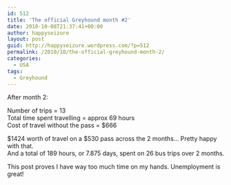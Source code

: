 ```yaml
---
id: 512
title: 'The official Greyhound month #2'
date: 2010-10-08T21:37:41+00:00
author: happyseizure
layout: post
guid: http://happyseizure.wordpress.com/?p=512
permalink: /2010/10/the-official-greyhound-month-2/
categories:
  - USA
tags:
  - Greyhound
---
```

After month 2:

Number of trips = 13  
Total time spent travelling = approx 69 hours  
Cost of travel without the pass = $666

$1424 worth of travel on a $530 pass across the 2 months&#8230; Pretty happy with that.  
And a total of 189 hours, or 7.875 days, spent on 26 bus trips over 2 months.

This post proves I have way too much time on my hands. Unemployment is great!